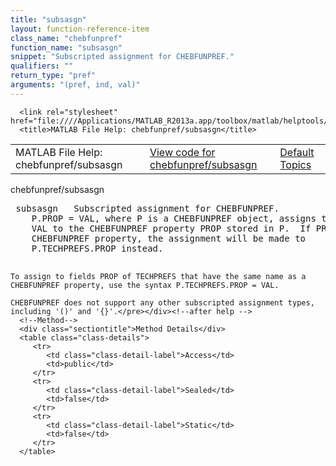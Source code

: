 ```yaml
---
title: "subsasgn"
layout: function-reference-item
class_name: "chebfunpref"
function_name: "subsasgn"
snippet: "Subscripted assignment for CHEBFUNPREF."
qualifiers: ""
return_type: "pref"
arguments: "(pref, ind, val)"
---
```


<html>
   <head>
      <meta http-equiv="Content-Type" content="text/html; charset=utf-8">
   
      <link rel="stylesheet" href="file:////Applications/MATLAB_R2013a.app/toolbox/matlab/helptools/private/helpwin.css">
      <title>MATLAB File Help: chebfunpref/subsasgn</title>
   </head>
   <body>
      <!--Single-page help-->
      <table border="0" cellspacing="0" width="100%">
         <tr class="subheader">
            <td class="headertitle">MATLAB File Help: chebfunpref/subsasgn</td>
            <td class="subheader-left"><a href="matlab:edit chebfunpref/subsasgn">View code for chebfunpref/subsasgn</a></td>
            <td class="subheader-right"><a href="matlab:helpwin">Default Topics</a></td>
         </tr>
      </table>
      <div class="title">chebfunpref/subsasgn</div>
      <div class="helptext"><pre><!--helptext --> <span class="helptopic">subsasgn</span>   Subscripted assignment for CHEBFUNPREF.
    P.PROP = VAL, where P is a CHEBFUNPREF object, assigns the value
    VAL to the CHEBFUNPREF property PROP stored in P.  If PROP is not a
    CHEBFUNPREF property, the assignment will be made to
    P.TECHPREFS.PROP instead.
 
    To assign to fields PROP of TECHPREFS that have the same name as a
    CHEBFUNPREF property, use the syntax P.TECHPREFS.PROP = VAL.
 
    CHEBFUNPREF does not support any other subscripted assignment types,
    including '()' and '{}'.</pre></div><!--after help -->
      <!--Method-->
      <div class="sectiontitle">Method Details</div>
      <table class="class-details">
         <tr>
            <td class="class-detail-label">Access</td>
            <td>public</td>
         </tr>
         <tr>
            <td class="class-detail-label">Sealed</td>
            <td>false</td>
         </tr>
         <tr>
            <td class="class-detail-label">Static</td>
            <td>false</td>
         </tr>
      </table>
   </body>
</html>
